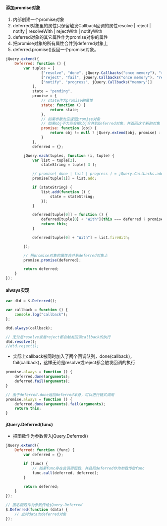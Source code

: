 #### 添加promise对象

1. 内部创建一个promise对象
2. deferred对象里的属性只保留触发Callback回调的属性resolve | reject | notify | resolveWith | rejectWith | notifyWith
3. deferred对象的其它属性作为promise对象的属性
4. 把promise对象的所有属性合并到deferred对象上
5. deferred.promise()返回一个promise对象。

```javascript
jQuery.extend({
	Deferred: function () {
		var tuples = [
				["resolve", "done", jQuery.Callbacks("once memory"), "resolved"],
				["reject", "fail", jQuery.Callbacks("once memory"), "rejected"],
				["notify", "progress", jQuery.Callbacks("memory")]
			],
			state = "pending",
			promise = {
				// state作为promise的属性
				state: function () {
					return state;
				},
				// 如果参数为空返回promise对象
				// 如果obj不为空会把obj合并到deferred对象，并返回这个新的对象
				promise: function (obj) {
					return obj != null ? jQuery.extend(obj, promise) : promise;
				}
			},
			deferred = {};

		jQuery.each(tuples, function (i, tuple) {
			var list = tuple[2],
				stateString = tuple[ 3 ];

			// promise[ done | fail | progress ] = jQuery.Callbacks.add
			promise[tuple[1]] = list.add;

			if (stateString) {
				list.add(function () {
					state = stateString;
				});
			}

			deferred[tuple[0]] = function () {
				deferred[tuple[0] + "With"](this === deferred ? promise : this, arguments);
				return this;
			}

			deferred[tuple[0] + "With"] = list.fireWith;

		});

		// 把promise对象的属性合并到deferred对象上
		promise.promise(deferred);

		return deferred;
	}
});
```

#### always实现

```javascript
var dtd = $.Deferred();

var callback = function () {
	console.log("callback");
};

dtd.always(callback);

// 无论是resolve或者reject都会触发回调callback的执行
dtd.resolve();
//dtd.reject();
```

* 实际上callback被同时加入了两个回调队列，done(callback)，fail(callback)，这样无论是resolve或reject都会触发回调的执行

```javascript
promise.always = function () {
	deferred.done(arguments);
	deferred.fail(arguments);
}

// 由于deferred.done返回deferred本身，可以进行链式调用
promise.always = function () {
	deferred.done(arguments).fail(arguments);
	return this;
}
```

#### jQuery.Deferred(func)

* 把函数作为参数传入jQuery.Deferred()

```javascript
jQuery.extend({
	Deferred: function (func) {
		var deferred = {};

		if (func) {
			// 如果func存在会调用函数，并且把deferred作为参数传给func
			func.call(deferred, deferred);
		}
		
		return deferred;
	}
});

// 匿名函数作为参数传给jQuery.Deferred
$.Deferred(function (data) {
	// 此时data为deferred对象
});
```



